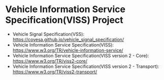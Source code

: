 # Vehicle Information Service Specification(VISS) Project

- Vehicle Signal Specification(VSS): https://covesa.github.io/vehicle_signal_specification/
- Vehicle Information Service Specification(VISS): https://www.w3.org/TR/vehicle-information-service/
- Vehicle Information Service Specification(VISS version 2 - Core): https://www.w3.org/TR/viss2-core/
- Vehicle Information Service Specification(VISS version 2 - Transport): https://www.w3.org/TR/viss2-transport/